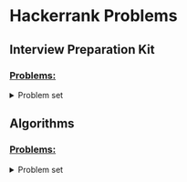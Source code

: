 # Hackerrank Problems
## Interview Preparation Kit
### [Problems:](https://www.hackerrank.com/interview/interview-preparation-kit)
<details>
  <summary> Problem set </summary>
  <h4> Arrays </h4>
  <ul>
    <li><a href="https://www.hackerrank.com/challenges/2d-array/">2D array</a> (<code>hourglassSum()</code>)</li>
    <li><a href="https://www.hackerrank.com/challenges/ctci-array-left-rotation/">Rotate Left</a> (<code>rotLeft()</code>)</li>
    <li><a href="https://www.hackerrank.com/challenges/new-year-chaos/">New Year Chaos</a> (First go: <code>minimumBribes()</code>, Better one: <code>minimumBribes2()</code>)</li>
    <li><a href="https://www.hackerrank.com/challenges/minimum-swaps-2/">Minimum Swaps 2</a> (<code>minimumSwaps()</code>) <em>TODO</em></li>
    <li><a href="https://www.hackerrank.com/challenges/crush/">Array Manipulation</a> <em>TODO</em></li>
  </ul>
  <h4> Dictionaries and Hashmaps </h4>
  <ul>
    <li><a href="https://www.hackerrank.com/challenges/ctci-ransom-note/">Hash Tables: Ransom Note</a> (<code>checkMagazine()</code>)</li>
    <li><a href="https://www.hackerrank.com/challenges/two-strings/">Two Strings</a> (Inefficient: <code>twoStringsOld()</code>, Efficient: <code>twoStrings()</code>)</li>
    <li><a href="https://www.hackerrank.com/challenges/sherlock-and-anagrams/">Sherlock and Anagrams</a> <em>TODO</em></li>
    <li><a href="https://www.hackerrank.com/challenges/count-triplets-1/">Count Triplets</a> <em>TODO</em></li>
    <li><a href="https://www.hackerrank.com/challenges/frequency-queries/">Frequency Queries</a> <em>TODO</em></li>
  </ul>
  <h4> Sorting </h4>
  <ul>
    <li><a href="https://www.hackerrank.com/challenges/ctci-bubble-sort/">Sorting: Bubble Sort</a> (<code>countSwaps()</code>)</li>
    <li><a href="https://www.hackerrank.com/challenges/mark-and-toys/">Mark and Toys</a> (<code>maximumToys()</code>)</li>
    <li><a href="https://www.hackerrank.com/challenges/ctci-comparator-sorting/">Sorting: Comparator</a> <em>TODO</em></li>
    <li><a href="https://www.hackerrank.com/challenges/fraudulent-activity-notifications/">Fraudulent Activity Notifications</a> <em>TODO</em></li>
    <li><a href="https://www.hackerrank.com/challenges/ctci-merge-sort/">Merge Sort: Counting Inversions</a> <em>TODO</em></li>
  </ul>
  <h4> String Manipulation </h4>
  <ul>
    <li><a href="https://www.hackerrank.com/challenges/ctci-making-anagrams/">Strings: Making Anagrams</a> (<code>makeAnagram()</code>)</li>
    <li><a href="https://www.hackerrank.com/challenges/alternating-characters/">Alternating Characters</a> (<code>alternatingCharacters()</code>)</li>
    <li><a href="https://www.hackerrank.com/challenges/sherlock-and-valid-string/">Sherlock and the Valid String</a> <em>TODO</em></li>
    <li><a href="https://www.hackerrank.com/challenges/special-palindrome-again/">Special Palindrome Again</a> <em>TODO</em></li>
    <li><a href="https://www.hackerrank.com/challenges/common-child/">Common Child</a> <em>TODO</em></li>
  </ul>
  <h4> Greedy Algorithms </h4>
  <ul>
    <li><a href="https://www.hackerrank.com/challenges/minimum-absolute-difference-in-an-array/">Minimum Absolute Difference in an Array</a> (<code>minimumAbsoluteDifference()</code>)</li>
    <li><a href="https://www.hackerrank.com/challenges/luck-balance/">Luck Balance</a> (<code>luckBalance()</code>)
    <li><a href="https://www.hackerrank.com/challenges/greedy-florist/">Greedy Florist</a> <em>TODO</em></li>
    <li><a href="https://www.hackerrank.com/challenges/angry-children/">Max Min</a> <em>TODO</em></li>
    <li><a href="https://www.hackerrank.com/challenges/reverse-shuffle-merge/">Reverse Shuffle Merge</a> <em>TODO</em></li>
  </ul>
  <h4> Search </h4>
  <ul>
    <li><a href="https://www.hackerrank.com/challenges/ctci-ice-cream-parlor/">Hash Tables: Ice Cream Parlor</a> <em>TODO</em></li>
    <li><a href="https://www.hackerrank.com/challenges/swap-nodes-algo/">Swap Nodes [Algo]</a> <em>TODO</em></li>
    <li><a href="https://www.hackerrank.com/challenges/pairs/">Pairs</a> <em>TODO</em></li>
    <li><a href="https://www.hackerrank.com/challenges/triple-sum/">Triple sum</a> <em>TODO</em></li>
    <li><a href="https://www.hackerrank.com/challenges/minimum-time-required/">Minimum Time Required</a> <em>TODO</em></li>
    <li><a href="https://www.hackerrank.com/challenges/maximum-subarray-sum/">Maximum Subarray Sum</a> <em>TODO</em></li>
    <li><a href="https://www.hackerrank.com/challenges/making-candies/">Making Candies</a> <em>TODO</em></li>
  </ul>
  <h4> Dynamic Programming </h4>
  <ul>
    <li>
      <a href="https://www.hackerrank.com/challenges/max-array-sum/">Max Array Sum</a> <code>maxSubsetSum()</code>
      <p> Nice twist on the subarray sum problem, but poor problem description and test cases. Pretty sure it's missing a lot of edge cases, but oh well. </p>
    </li>
    <li><a href="https://www.hackerrank.com/challenges/abbr/">Abbreviation</a> <em>TODO</em></li>
    <li><a href="https://www.hackerrank.com/challenges/candies/">Candies</a> <em>TODO</em></li>
    <li><a href="https://www.hackerrank.com/challenges/decibinary-numbers/">Decibinary Numbers</a> <em>TODO</em></li>
  </ul>
  <h4> Stacks and Queues </h4>
  <ul>
    <li><a href="https://www.hackerrank.com/challenges/balanced-brackets/">Balanced Brackets</a> <em>TODO</em></li>
    <li><a href="https://www.hackerrank.com/challenges/ctci-queue-using-two-stacks/">Queues: A Tale of Two Stacks</a> <em>TODO</em></li>
    <li><a href="https://www.hackerrank.com/challenges/largest-rectangle/">Largest Rectangle</a> <em>TODO</em></li>
    <li><a href="https://www.hackerrank.com/challenges/min-max-riddle/">Min Max Riddle</a> <em>TODO</em></li>
    <li><a href="https://www.hackerrank.com/challenges/castle-on-the-grid/">Castle on the Grid</a> <em>TODO</em></li>
    <li><a href="https://www.hackerrank.com/challenges/poisonous-plants/">Poisonous Plants</a> <em>TODO</em></li>
  </ul>
  <h4> Graphs </h4>
  <ul>
    <li><a href="https://www.hackerrank.com/challenges/torque-and-development/">Roads and Libraries</a> <em>TODO</em></li>
    <li><a href="https://www.hackerrank.com/challenges/find-the-nearest-clone/">Find the nearest clone</a> <em>TODO</em></li>
    <li><a href="https://www.hackerrank.com/challenges/ctci-bfs-shortest-reach/">BFS: Shortest Reach in a Graph</a> <em>TODO</em></li>
    <li><a href="https://www.hackerrank.com/challenges/ctci-connected-cell-in-a-grid/">DFS: Connected Cell in a Grid</a> <em>TODO</em></li>
    <li><a href="https://www.hackerrank.com/challenges/matrix/">Matrix</a> <em>TODO</em></li>
  </ul>
  <h4> Trees </h4>
  <ul>
    <li><a href="https://www.hackerrank.com/challenges/tree-height-of-a-binary-tree/">Tree: Height of a Binary Tree</a> (<code>height()</code>)</li>
    <li><a href="https://www.hackerrank.com/challenges/binary-search-tree-lowest-common-ancestor/">Binary Search Tree : Lowest Common Ancestor</a> (<code>lca()</code>)</li>
    <li><a href="https://www.hackerrank.com/challenges/ctci-is-binary-search-tree/">Trees: Is This a Binary Search Tree?</a> <em>TODO</em></li>
    <li><a href="https://www.hackerrank.com/challenges/tree-huffman-decoding/">Tree: Huffman Decoding</a> <em>TODO</em></li>
    <li><a href="https://www.hackerrank.com/challenges/balanced-forest/">Balanced Forest</a> <em>TODO</em></li>
  </ul>
  <h4> Linked Lists </h4>
  <ul>
    <li><a href="https://www.hackerrank.com/challenges/insert-a-node-at-a-specific-position-in-a-linked-list/">Insert a node at a specific position in a linked list</a> (<code>insertNodeAtPosition()</code>)</li>
    <li><a href="https://www.hackerrank.com/challenges/insert-a-node-into-a-sorted-doubly-linked-list/">Inserting a Node Into a Sorted Doubly Linked List</a> (<code>sortedInsert()</code>)</li>
    <li><a href="https://www.hackerrank.com/challenges/reverse-a-doubly-linked-list/">Reverse a doubly linked list</a> (<code>reverse()</code>)</li>
    <li><a href="https://www.hackerrank.com/challenges/find-the-merge-point-of-two-joined-linked-lists/">Find Merge Point of Two Lists</a> (<code>findMergeNode()</code>)</li>
    <li><a href="https://www.hackerrank.com/challenges/ctci-linked-list-cycle/">Linked Lists: Detect a Cycle</a> (<code>hasCycle1()</code> & <code>hasCycle2()</code>)</li>
  </ul>
  <h4> Recursion and Backtracking </h4>
  <ul>
    <li>
      <a href="https://www.hackerrank.com/challenges/ctci-fibonacci-numbers/">Recursion: Fibonacci Numbers</a> (<code>recursiveFibonacci()</code>)
      <p>Now to never write another recursive Fibonacci function. I feel unclean.</p>
    </li>
    <li><a href="https://www.hackerrank.com/challenges/ctci-recursive-staircase/">Recursion: Davis' Staircase</a> <em>TODO</em></li>
    <li><a href="https://www.hackerrank.com/challenges/crossword-puzzle/">Crossword Puzzle</a> <em>TODO</em></li>
    <li><a href="https://www.hackerrank.com/challenges/recursive-digit-sum/">Recursive Digit Sum</a> <em>TODO</em></li>
  </ul>
  <h4> Miscellaneous </h4>
  <ul>
    <li><a href="https://www.hackerrank.com/challenges/flipping-bits/">Flipping bits</a> (<code>flippingBits()</code>)</li>
    <li><a href="https://www.hackerrank.com/challenges/ctci-big-o/">Time Complexity: Primality</a> <em>TODO</em></li>
    <li><a href="https://www.hackerrank.com/challenges/friend-circle-queries/">Friend Circle Queries</a> <em>TODO</em></li>
    <li><a href="https://www.hackerrank.com/challenges/maximum-xor/">Maximum Xor</a> <em>TODO</em></li>
  </ul>
</details>

## Algorithms
### [Problems:](https://www.hackerrank.com/domains/algorithms)
<details>
  <summary> Problem set </summary>
  <h4> Warmup </h4>
  <ul>
    <li><a href="https://www.hackerrank.com/challenges/solve-me-first/">Solve Me First</a> <code>solveMeFirst()</code></li>
    <li><a href="https://www.hackerrank.com/challenges/simple-array-sum/">Simple Array Sum</a> <code>simpleArraySum()</code></li>
    <li><a href="https://www.hackerrank.com/challenges/compare-the-triplets/">Compare the Triplets</a> <code>compareTriplets()</code></li>
    <li><a href="https://www.hackerrank.com/challenges/a-very-big-sum/">A Very Big Sum</a> <code>aVeryBigSum()</code></li>
  </ul>
  <h4> Dynamic Programming </h4>
  <ul>
    <li><a href="https://www.hackerrank.com/challenges/coin-change/problem">The Coin Change Problem</a> <code>getWays()</code></li>
    <li><a href="https://www.hackerrank.com/challenges/maxsubarray/problem">The Maximum Subarray</a> <code>maxSubarray()</code></li>
  </ul>
</details>
